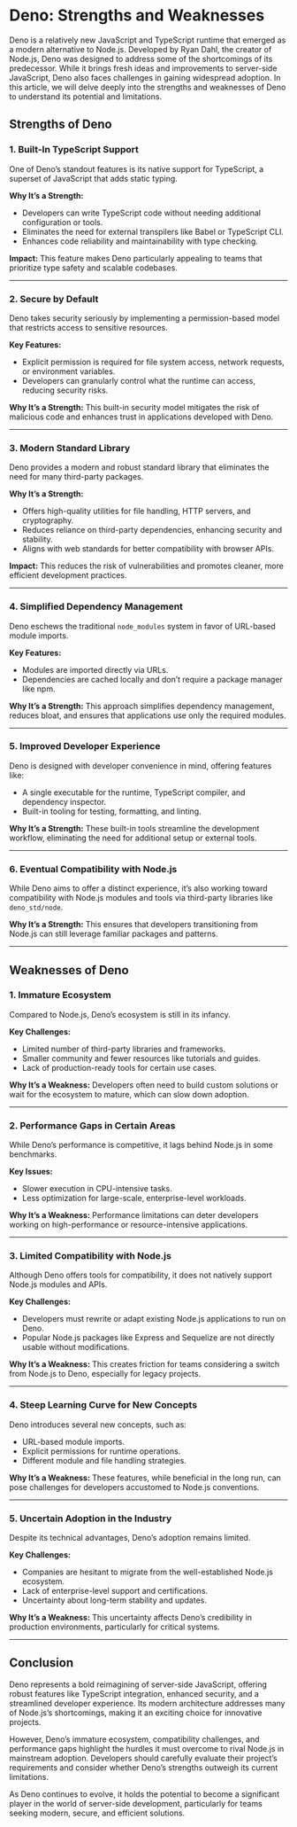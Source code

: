 # Deno: Strengths and Weaknesses

Deno is a relatively new JavaScript and TypeScript runtime that emerged as a modern alternative to Node.js. Developed by Ryan Dahl, the creator of Node.js, Deno was designed to address some of the shortcomings of its predecessor. While it brings fresh ideas and improvements to server-side JavaScript, Deno also faces challenges in gaining widespread adoption. In this article, we will delve deeply into the strengths and weaknesses of Deno to understand its potential and limitations.

## Strengths of Deno

### 1. Built-In TypeScript Support
One of Deno’s standout features is its native support for TypeScript, a superset of JavaScript that adds static typing.

**Why It’s a Strength:**
- Developers can write TypeScript code without needing additional configuration or tools.
- Eliminates the need for external transpilers like Babel or TypeScript CLI.
- Enhances code reliability and maintainability with type checking.

**Impact:**
This feature makes Deno particularly appealing to teams that prioritize type safety and scalable codebases.

---

### 2. Secure by Default
Deno takes security seriously by implementing a permission-based model that restricts access to sensitive resources.

**Key Features:**
- Explicit permission is required for file system access, network requests, or environment variables.
- Developers can granularly control what the runtime can access, reducing security risks.

**Why It’s a Strength:**
This built-in security model mitigates the risk of malicious code and enhances trust in applications developed with Deno.

---

### 3. Modern Standard Library
Deno provides a modern and robust standard library that eliminates the need for many third-party packages.

**Why It’s a Strength:**
- Offers high-quality utilities for file handling, HTTP servers, and cryptography.
- Reduces reliance on third-party dependencies, enhancing security and stability.
- Aligns with web standards for better compatibility with browser APIs.

**Impact:**
This reduces the risk of vulnerabilities and promotes cleaner, more efficient development practices.

---

### 4. Simplified Dependency Management
Deno eschews the traditional `node_modules` system in favor of URL-based module imports.

**Key Features:**
- Modules are imported directly via URLs.
- Dependencies are cached locally and don’t require a package manager like npm.

**Why It’s a Strength:**
This approach simplifies dependency management, reduces bloat, and ensures that applications use only the required modules.

---

### 5. Improved Developer Experience
Deno is designed with developer convenience in mind, offering features like:
- A single executable for the runtime, TypeScript compiler, and dependency inspector.
- Built-in tooling for testing, formatting, and linting.

**Why It’s a Strength:**
These built-in tools streamline the development workflow, eliminating the need for additional setup or external tools.

---

### 6. Eventual Compatibility with Node.js
While Deno aims to offer a distinct experience, it’s also working toward compatibility with Node.js modules and tools via third-party libraries like `deno_std/node`.

**Why It’s a Strength:**
This ensures that developers transitioning from Node.js can still leverage familiar packages and patterns.

---

## Weaknesses of Deno

### 1. Immature Ecosystem
Compared to Node.js, Deno’s ecosystem is still in its infancy.

**Key Challenges:**
- Limited number of third-party libraries and frameworks.
- Smaller community and fewer resources like tutorials and guides.
- Lack of production-ready tools for certain use cases.

**Why It’s a Weakness:**
Developers often need to build custom solutions or wait for the ecosystem to mature, which can slow down adoption.

---

### 2. Performance Gaps in Certain Areas
While Deno’s performance is competitive, it lags behind Node.js in some benchmarks.

**Key Issues:**
- Slower execution in CPU-intensive tasks.
- Less optimization for large-scale, enterprise-level workloads.

**Why It’s a Weakness:**
Performance limitations can deter developers working on high-performance or resource-intensive applications.

---

### 3. Limited Compatibility with Node.js
Although Deno offers tools for compatibility, it does not natively support Node.js modules and APIs.

**Key Challenges:**
- Developers must rewrite or adapt existing Node.js applications to run on Deno.
- Popular Node.js packages like Express and Sequelize are not directly usable without modifications.

**Why It’s a Weakness:**
This creates friction for teams considering a switch from Node.js to Deno, especially for legacy projects.

---

### 4. Steep Learning Curve for New Concepts
Deno introduces several new concepts, such as:
- URL-based module imports.
- Explicit permissions for runtime operations.
- Different module and file handling strategies.

**Why It’s a Weakness:**
These features, while beneficial in the long run, can pose challenges for developers accustomed to Node.js conventions.

---

### 5. Uncertain Adoption in the Industry
Despite its technical advantages, Deno’s adoption remains limited.

**Key Challenges:**
- Companies are hesitant to migrate from the well-established Node.js ecosystem.
- Lack of enterprise-level support and certifications.
- Uncertainty about long-term stability and updates.

**Why It’s a Weakness:**
This uncertainty affects Deno’s credibility in production environments, particularly for critical systems.

---

## Conclusion
Deno represents a bold reimagining of server-side JavaScript, offering robust features like TypeScript integration, enhanced security, and a streamlined developer experience. Its modern architecture addresses many of Node.js’s shortcomings, making it an exciting choice for innovative projects.

However, Deno’s immature ecosystem, compatibility challenges, and performance gaps highlight the hurdles it must overcome to rival Node.js in mainstream adoption. Developers should carefully evaluate their project’s requirements and consider whether Deno’s strengths outweigh its current limitations.

As Deno continues to evolve, it holds the potential to become a significant player in the world of server-side development, particularly for teams seeking modern, secure, and efficient solutions.

